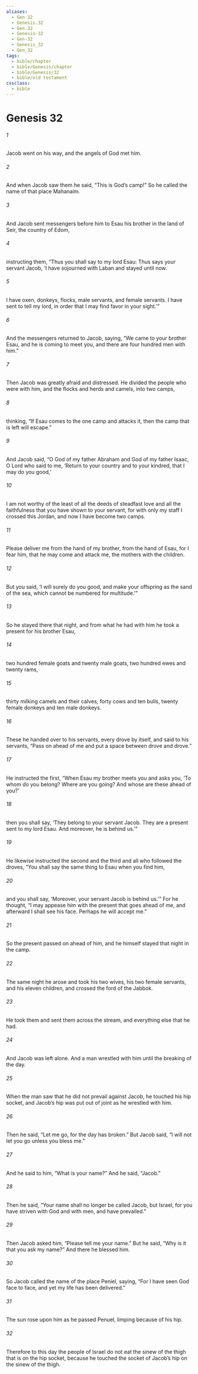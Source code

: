 ```yaml
---
aliases:
  - Gen 32
  - Genesis.32
  - Gen.32
  - Genesis-32
  - Gen-32
  - Genesis_32
  - Gen_32
tags:
  - bible/chapter
  - bible/Genesis/chapter
  - bible/Genesis/32
  - bible/old testament
cssclass:
  - bible
---
```


# Genesis 32

###### 1
Jacob went on his way, and the angels of God met him.
###### 2
And when Jacob saw them he said, “This is God’s camp!” So he called the name of that place Mahanaim.
###### 3
And Jacob sent messengers before him to Esau his brother in the land of Seir, the country of Edom,
###### 4
instructing them, “Thus you shall say to my lord Esau: Thus says your servant Jacob, ‘I have sojourned with Laban and stayed until now.
###### 5
I have oxen, donkeys, flocks, male servants, and female servants. I have sent to tell my lord, in order that I may find favor in your sight.’”
###### 6
And the messengers returned to Jacob, saying, “We came to your brother Esau, and he is coming to meet you, and there are four hundred men with him.”
###### 7
Then Jacob was greatly afraid and distressed. He divided the people who were with him, and the flocks and herds and camels, into two camps,
###### 8
thinking, “If Esau comes to the one camp and attacks it, then the camp that is left will escape.”
###### 9
And Jacob said, “O God of my father Abraham and God of my father Isaac, O Lord who said to me, ‘Return to your country and to your kindred, that I may do you good,’
###### 10
I am not worthy of the least of all the deeds of steadfast love and all the faithfulness that you have shown to your servant, for with only my staff I crossed this Jordan, and now I have become two camps.
###### 11
Please deliver me from the hand of my brother, from the hand of Esau, for I fear him, that he may come and attack me, the mothers with the children.
###### 12
But you said, ‘I will surely do you good, and make your offspring as the sand of the sea, which cannot be numbered for multitude.’”
###### 13
So he stayed there that night, and from what he had with him he took a present for his brother Esau,
###### 14
two hundred female goats and twenty male goats, two hundred ewes and twenty rams,
###### 15
thirty milking camels and their calves, forty cows and ten bulls, twenty female donkeys and ten male donkeys.
###### 16
These he handed over to his servants, every drove by itself, and said to his servants, “Pass on ahead of me and put a space between drove and drove.”
###### 17
He instructed the first, “When Esau my brother meets you and asks you, ‘To whom do you belong? Where are you going? And whose are these ahead of you?’
###### 18
then you shall say, ‘They belong to your servant Jacob. They are a present sent to my lord Esau. And moreover, he is behind us.’”
###### 19
He likewise instructed the second and the third and all who followed the droves, “You shall say the same thing to Esau when you find him,
###### 20
and you shall say, ‘Moreover, your servant Jacob is behind us.’” For he thought, “I may appease him with the present that goes ahead of me, and afterward I shall see his face. Perhaps he will accept me.”
###### 21
So the present passed on ahead of him, and he himself stayed that night in the camp.
###### 22
The same night he arose and took his two wives, his two female servants, and his eleven children, and crossed the ford of the Jabbok.
###### 23
He took them and sent them across the stream, and everything else that he had.
###### 24
And Jacob was left alone. And a man wrestled with him until the breaking of the day.
###### 25
When the man saw that he did not prevail against Jacob, he touched his hip socket, and Jacob’s hip was put out of joint as he wrestled with him.
###### 26
Then he said, “Let me go, for the day has broken.” But Jacob said, “I will not let you go unless you bless me.”
###### 27
And he said to him, “What is your name?” And he said, “Jacob.”
###### 28
Then he said, “Your name shall no longer be called Jacob, but Israel, for you have striven with God and with men, and have prevailed.”
###### 29
Then Jacob asked him, “Please tell me your name.” But he said, “Why is it that you ask my name?” And there he blessed him.
###### 30
So Jacob called the name of the place Peniel, saying, “For I have seen God face to face, and yet my life has been delivered.”
###### 31
The sun rose upon him as he passed Penuel, limping because of his hip.
###### 32
Therefore to this day the people of Israel do not eat the sinew of the thigh that is on the hip socket, because he touched the socket of Jacob’s hip on the sinew of the thigh.


